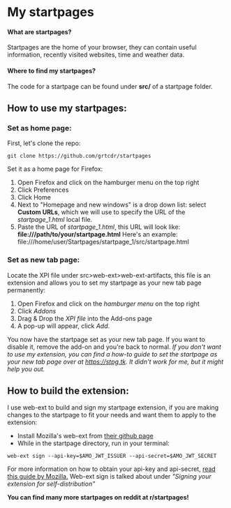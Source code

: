 # My startpages

#### What are startpages?

Startpages are the home of your browser, they can contain useful information, recently visited websites, time and weather data.

#### Where to find my startpages?

The code for a startpage can be found under __src/__ of a startpage folder.

## How to use my startpages:
### Set as home page:
First, let's clone the repo:
```
git clone https://github.com/grtcdr/startpages
```
Set it as a home page for Firefox:
1. Open Firefox and click on the hamburger menu on the top right
2. Click Preferences
3. Click Home
4. Next to "Homepage and new windows" is a drop down list: select __Custom URLs__, which we will use to specify the URL of the _startpage_1.html_ local file.
5. Paste the URL of _startpage_1.html_, this URL will look like: **file:///path/to/your/startpage.html** 
Here's an example: file:///home/user/Startpages/startpage_1/src/startpage.html

### Set as new tab page:
Locate the XPI file under src>web-ext>web-ext-artifacts, this file is an extension and allows you to set my startpage as your new tab page permanently:
1. Open Firefox and click on the _hamburger menu_ on the top right
2. Click _Addons_
3. Drag & Drop the _XPI file_ into the Add-ons page
4. A pop-up will appear, click _Add_.

You now have the startpage set as your new tab page. If you want to disable it, remove the add-on and you're back to normal.
_If you don't want to use my extension, you can find a how-to guide to set the startpage as your new tab page over at https://stpg.tk. It didn't work for me, but it might help you out._

## How to build the extension:
I use web-ext to build and sign my startpage extension, if you are making changes to the startpage to fit your 
needs and want them to apply to the extension:
- Install Mozilla's web-ext from [their github page](https://github.com/mozilla/web-ext)
- While in the startpage directory, run in your terminal:
```
web-ext sign --api-key=$AMO_JWT_ISSUER --api-secret=$AMO_JWT_SECRET
```
For more information on how to obtain your api-key and api-secret, [read this guide by Mozilla.](https://extensionworkshop.com/documentation/develop/getting-started-with-web-ext/)
Web-ext sign is talked about under _"Signing your extension for self-distribution"_

__You can find many more startpages on reddit at r/startpages!__